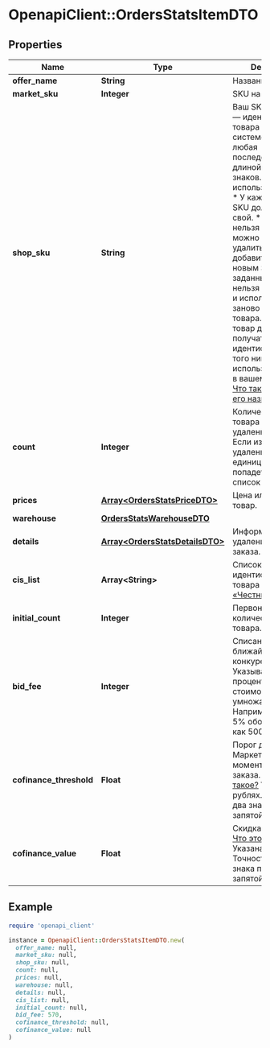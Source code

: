 # OpenapiClient::OrdersStatsItemDTO

## Properties

| Name | Type | Description | Notes |
| ---- | ---- | ----------- | ----- |
| **offer_name** | **String** | Название товара. | [optional] |
| **market_sku** | **Integer** | SKU на Маркете. | [optional] |
| **shop_sku** | **String** | Ваш SKU — идентификатор товара в вашей системе.  Разрешена любая последовательность длиной до 255 знаков.  Правила использования SKU:  * У каждого товара SKU должен быть свой.  * SKU товара нельзя менять — можно только удалить товар и добавить заново с новым SKU.  * Уже заданный SKU нельзя освободить и использовать заново для другого товара. Каждый товар должен получать новый идентификатор, до того никогда не использовавшийся в вашем каталоге.  [Что такое SKU и как его назначать](https://yandex.ru/support/marketplace/assortment/add/index.html#fields)  | [optional] |
| **count** | **Integer** | Количество единиц товара с учетом удаленных единиц.  Если из заказа удалены все единицы товара, он попадет только в список &#x60;initialItems&#x60;.  | [optional] |
| **prices** | [**Array&lt;OrdersStatsPriceDTO&gt;**](OrdersStatsPriceDTO.md) | Цена или скидки на товар. | [optional] |
| **warehouse** | [**OrdersStatsWarehouseDTO**](OrdersStatsWarehouseDTO.md) |  | [optional] |
| **details** | [**Array&lt;OrdersStatsDetailsDTO&gt;**](OrdersStatsDetailsDTO.md) | Информация об удалении товара из заказа. | [optional] |
| **cis_list** | **Array&lt;String&gt;** | Список кодов идентификации товара [в системе «Честный ЗНАК»](https://честныйзнак.рф/). | [optional] |
| **initial_count** | **Integer** | Первоначальное количество единиц товара. | [optional] |
| **bid_fee** | **Integer** | Списанная ставка ближайшего конкурента.  Указывается в процентах от стоимости товара и умножается на 100. Например, ставка 5% обозначается как 500.  | [optional] |
| **cofinance_threshold** | **Float** | Порог для скидок с Маркетом на момент оформления заказа. [Что это такое?](https://yandex.ru/support/marketplace/marketing/smart-pricing.html#sponsored-discounts)  Указан в рублях. Точность — два знака после запятой.  | [optional] |
| **cofinance_value** | **Float** | Скидка с Маркетом. [Что это такое?](https://yandex.ru/support/marketplace/marketing/smart-pricing.html#sponsored-discounts)  Указана в рублях. Точность — два знака после запятой.  | [optional] |

## Example

```ruby
require 'openapi_client'

instance = OpenapiClient::OrdersStatsItemDTO.new(
  offer_name: null,
  market_sku: null,
  shop_sku: null,
  count: null,
  prices: null,
  warehouse: null,
  details: null,
  cis_list: null,
  initial_count: null,
  bid_fee: 570,
  cofinance_threshold: null,
  cofinance_value: null
)
```

